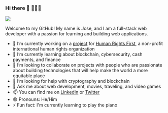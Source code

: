 

### Hi there 👋 👨🏻‍💻

<img src="https://media.giphy.com/media/7cH1iWkmSsTSaAO4rS/giphy.gif">

Welcome to my GitHub! My name is Jose, and I am a full-stack web developer with a passion for learning and building web applications. 

- 🔭 I’m currently working on a [project](https://a.humanrightsfirst.dev/) for [Human Rights First](https://www.humanrightsfirst.org/), a non-profit international human rights organization 
- 🌱 I’m currently learning about blockchain, cybersecurity, cash payments, and finance
- 👯 I’m looking to collaborate on projects with people who are passionate about building technologies that will help make the world a more equitable place 
- 🤔 I’m looking for help with cryptography and blockchain 
- 💬 Ask me about web development, movies, traveling, and video games
- 📫 You can find me on [LinkedIn](https://www.linkedin.com/in/jcroblesorozco/) or [Twitter](https://twitter.com/jcorozcorobles) 
- 😄 Pronouns: He/Him
- ⚡ Fun fact: I'm currently learning to play the piano
